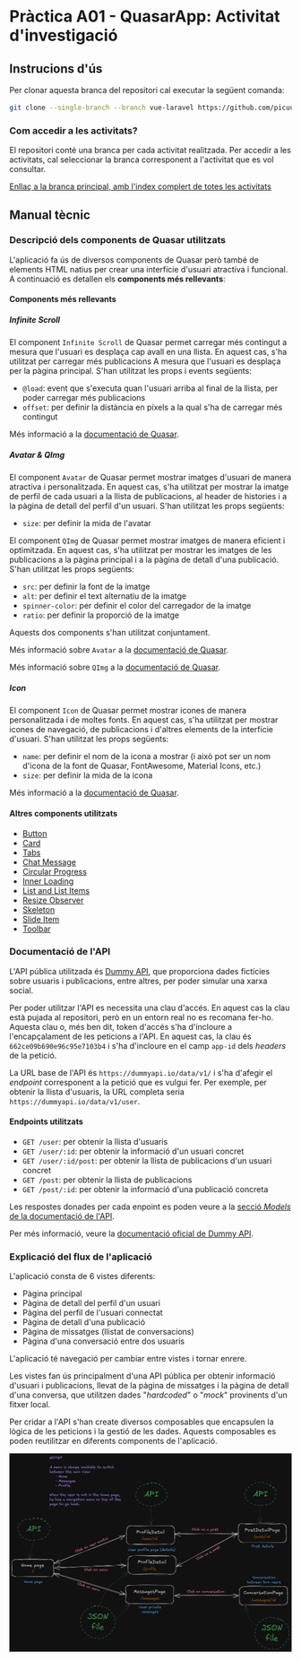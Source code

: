 # Pràctica A01 - QuasarApp: Activitat d'investigació

## Instrucions d'ús

Per clonar aquesta branca del repositori cal executar la següent comanda:

```bash
git clone --single-branch --branch vue-laravel https://github.com/picuu/m14.git
```

### Com accedir a les activitats?

El repositori conté una branca per cada activitat realitzada. Per accedir a les activitats, cal seleccionar la branca corresponent a l'activitat que es vol consultar.

[Enllaç a la branca principal, amb l'index complert de totes les activitats](https://github.com/picuu/m14?tab=readme-ov-file#branques-per-activitat)

## Manual tècnic

### Descripció dels components de Quasar utilitzats

L'aplicació fa ús de diversos components de Quasar però també de elements HTML natius per crear una interfície d'usuari atractiva i funcional. A continuació es detallen els **components més rellevants**:

#### Components més rellevants

##### Infinite Scroll

El component `Infinite Scroll` de Quasar permet carregar més contingut a mesura que l'usuari es desplaça cap avall en una llista. En aquest cas, s'ha utilitzat per carregar més publicacions A mesura que l'usuari es desplaça per la pàgina principal. S'han utilitzat les props i events següents:

- `@load`: event que s'executa quan l'usuari arriba al final de la llista, per poder carregar més publicacions
- `offset`: per definir la distància en píxels a la qual s'ha de carregar més contingut

Més informació a la [documentació de Quasar](https://quasar.dev/vue-components/infinite-scroll).

##### Avatar & QImg

El component `Avatar` de Quasar permet mostrar imatges d'usuari de manera atractiva i personalitzada. En aquest cas, s'ha utilitzat per mostrar la imatge de perfil de cada usuari a la llista de publicacions, al header de histories i a la pàgina de detall del perfil d'un usuari. S'han utilitzat les props següents:

- `size`: per definir la mida de l'avatar

El component `QImg` de Quasar permet mostrar imatges de manera eficient i optimitzada. En aquest cas, s'ha utilitzat per mostrar les imatges de les publicacions a la pàgina principal i a la pàgina de detall d'una publicació. S'han utilitzat les props següents:

- `src`: per definir la font de la imatge
- `alt`: per definir el text alternatiu de la imatge
- `spinner-color`: per definir el color del carregador de la imatge
- `ratio`: per definir la proporció de la imatge

Aquests dos components s'han utilitzat conjuntament.

Més informació sobre `Avatar` a la [documentació de Quasar](https://quasar.dev/vue-components/avatar).

Més informació sobre `QImg` a la [documentació de Quasar](https://quasar.dev/vue-components/img).

##### Icon

El component `Icon` de Quasar permet mostrar icones de manera personalitzada i de moltes fonts. En aquest cas, s'ha utilitzat per mostrar icones de navegació, de publicacions i d'altres elements de la interfície d'usuari. S'han utilitzat les props següents:

- `name`: per definir el nom de la icona a mostrar (i això pot ser un nom d'icona de la font de Quasar, FontAwesome, Material Icons, etc.)
- `size`: per definir la mida de la icona

Més informació a la [documentació de Quasar](https://quasar.dev/vue-components/icon).

#### Altres components utilitzats

- [Button](https://quasar.dev/vue-components/button)
- [Card](https://quasar.dev/vue-components/card)
- [Tabs](https://quasar.dev/vue-components/tabs)
- [Chat Message](https://quasar.dev/vue-components/chat)
- [Circular Progress](https://quasar.dev/vue-components/circular-progress)
- [Inner Loading](https://quasar.dev/vue-components/inner-loading)
- [List and List Items](https://quasar.dev/vue-components/list-and-list-items)
- [Resize Observer](https://quasar.dev/vue-components/resize-observer)
- [Skeleton](https://quasar.dev/vue-components/skeleton)
- [Slide Item](https://quasar.dev/vue-components/slide-item)
- [Toolbar](https://quasar.dev/vue-components/toolbar)

### Documentació de l'API

L'API pública utilitzada és [Dummy API](https://dummyapi.io/), que proporciona dades fictícies sobre usuaris i publicacions, entre altres, per poder simular una xarxa social.

Per poder utilitzar l'API es necessita una clau d'accés. En aquest cas la clau està pujada al repositori, però en un entorn real no es recomana fer-ho. Aquesta clau o, més ben dit, token d'accés s'ha d'incloure a l'encapçalament de les peticions a l'API. En aquest cas, la clau és `662ce09b690e96c95e7103b4` i s'ha d'incloure en el camp `app-id` dels _headers_ de la petició.

La URL base de l'API és `https://dummyapi.io/data/v1/` i s'ha d'afegir el _endpoint_ corresponent a la petició que es vulgui fer. Per exemple, per obtenir la llista d'usuaris, la URL completa seria `https://dummyapi.io/data/v1/user`.

#### Endpoints utilitzats

- `GET /user`: per obtenir la llista d'usuaris
- `GET /user/:id`: per obtenir la informació d'un usuari concret
- `GET /user/:id/post`: per obtenir la llista de publicacions d'un usuari concret
- `GET /post`: per obtenir la llista de publicacions
- `GET /post/:id`: per obtenir la informació d'una publicació concreta

Les respostes donades per cada enpoint es poden veure a la [secció _Models_ de la documentació de l'API](https://dummyapi.io/docs/models).

Per més informació, veure la [documentació oficial de Dummy API](https://dummyapi.io/docs).

### Explicació del flux de l'aplicació

L'aplicació consta de 6 vistes diferents:

- Pàgina principal
- Pàgina de detall del perfil d'un usuari
- Pàgina del perfil de l'usuari connectat
- Pàgina de detall d'una publicació
- Pàgina de missatges (llistat de conversacions)
- Pàgina d'una conversació entre dos usuaris

L'aplicació té navegació per cambiar entre vistes i tornar enrere.

Les vistes fan ús principalment d'una API pública per obtenir informació d'usuari i publicacions, llevat de la pàgina de missatges i la pàgina de detall d'una conversa, que utilitzen dades "_hardcoded_" o "_mock_" provinents d'un fitxer local.

Per cridar a l'API s'han create diversos composables que encapsulen la lògica de les peticions i la gestió de les dades. Aquests composables es poden reutilitzar en diferents components de l'aplicació.

![flow-diagram](./docs/flow-diagram.png)

